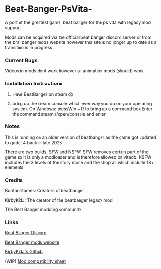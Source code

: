 # Beat-Banger-PsVita-
A port of the greatest game, beat banger for the ps vita with legacy mod support 

Mods can be acquired via the official beat banger discord server or from the brat banger mods website however this site is no longer up to date as a transition is in progress


### Current Bugs
Videos in mods dont work however all animation mods (should) work

### Installation Instructions
1. Have BeatBanger on steam 😱

2. bring up the steam console which ever way you do on your operating system.
On Windows:
  pressWin + R to bring up a command box
  Enter the command                       steam://open/console and enter 
### Notes
This is running on an older version of beatbanger as the game got updated to godot 4 back in late 2023

There are two builds, SFW and NSFW. SFW removes certain part of the game so it is only a modloader and is therefore allowed on vitadb. NSFW includes the 3 levels of the story mode and the shop all which include 18+ elements 


### Credits
Bunfan Games: Creators of beatbanger

KirbyKidJ: The creator of the beatbanger legacy mod

The Beat Banger modding community 

### Links

[Beat Banger Discord](https://discord.gg/beatbanger)

[Beat Banger mods website](https://mods.beatbanger.com/)

[KirbyKidJ's Github](https://github.com/KirbyKid256)

(WIP) [Mod compatibility sheet](https://docs.google.com/spreadsheets/d/1CTd_hSYfUu6HME95VpTPoaIcraqyYKCRfINEARivMIE/edit?usp=drivesdk)



